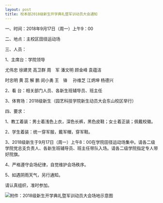```yaml
---
layout: post
title: 校本部2018级新生开学典礼暨军训动员大会通知
---
```


一、时间：2018年9月17日（周一）上午9：00

二、地点：主校区田径运动场

<!--more-->

三、人员：

1、主席台：学院领导

尤伟忠   徐建灵   高卫群   周　军   潘文明   顾金峰   袁蕴洁

时忠明   黄  蕊   解  鹏   闵小勇   王　锋 　孙维芝   江炳坤   杨德兴

2、看 台：相关部门人员、各新生班辅导员、班主任

3、体育场：2018级新生（园艺科技学院新生动员大会东山校区举行）

四、要求：

1、教工着装：男士着浅色上衣，深色长裤，黑色皮鞋；女士着正装；佩戴校徽。

2、学生着装：统一穿军服，戴军帽，穿军鞋。

3、2018级新生于9月17日（周一）上午8：00在学院田径运动场集中。请各二级学院党总支负责人、各新生班辅导员、班主任带队入场。请各二级学院指定专人带好院旗。

4、严格遵守会场纪律，自觉维护会场秩序。

5、如遇阴雨天气，另行通知。

请认真组织，准时参加。

![附件：2018级新生开学典礼暨军训动员大会场地示意图](https://zhenyangleo.github.io/post-image/20180914-2018-military-training-map.png)
